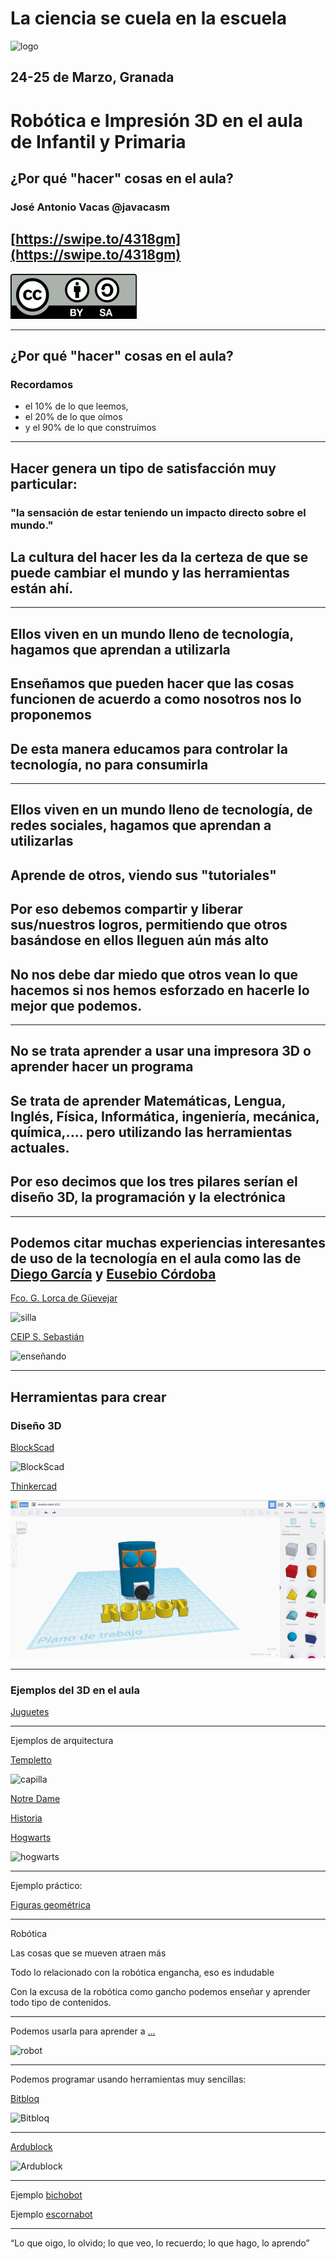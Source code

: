 # La ciencia se cuela en la escuela
![logo](https://www.csif.es/sites/default/files/styles/contenido/public/field/image/imagen%20Jornadas%20La%20ciencia%20se%20cuela%20en%20la%20escuela.png?itok=F3zjla_3)

## 24-25 de Marzo, Granada

# Robótica e Impresión 3D en el aula de Infantil y Primaria

## ¿Por qué "hacer" cosas en el aula?

### José Antonio Vacas @javacasm

## [https://swipe.to/4318gm](https://swipe.to/4318gm)

![CC](https://raw.githubusercontent.com/javacasm/ArduinoAvanzadoDE2017/master/images/Licencia_CC_peque.png)


* * *

## ¿Por qué "hacer" cosas en el aula?

### Recordamos
* el 10% de lo que leemos,
* el 20% de lo que oímos
* y el 90% de lo que construímos

* * *

## Hacer genera un tipo de **satisfacción muy particular**:

### __"la sensación de estar teniendo un impacto directo sobre el mundo."__

## La cultura del hacer les da la certeza de que se puede cambiar el mundo y las herramientas están ahí.

* * *

## Ellos viven en un mundo lleno de tecnología,  hagamos que aprendan a utilizarla

## Enseñamos que pueden hacer que las cosas funcionen de acuerdo a como nosotros nos lo proponemos

## De esta manera educamos para controlar la tecnología, no para consumirla

* * *

## Ellos viven en un mundo lleno de tecnología, de redes sociales, hagamos que aprendan a utilizarlas

## Aprende de otros, viendo sus "tutoriales"

## Por eso debemos compartir y liberar sus/nuestros logros, permitiendo que otros basándose en ellos lleguen aún más alto

## No nos debe dar miedo que otros vean lo que hacemos si nos hemos esforzado en hacerle lo mejor que podemos.

* * *

## No se trata aprender a usar una impresora 3D o aprender hacer un programa

## Se trata de aprender Matemáticas, Lengua, Inglés, Física, Informática, ingeniería, mecánica, química,....  pero utilizando las herramientas actuales.

## Por eso decimos que los tres pilares serían el diseño 3D, la programación y la electrónica

* * *

## Podemos citar muchas experiencias interesantes de uso de la tecnología en el aula como las de [Diego García](https://unblogfantasticoenguevejar.blogspot.com.es/) y [Eusebio Córdoba](http://tercero.ceipsansebastian.net/)

[Fco. G. Lorca de Güevejar](https://twitter.com/FGuevejar/status/844894944879935488)

![silla](https://2.bp.blogspot.com/-jEDmHHTCny4/WLoGeFYyVxI/AAAAAAAABfQ/KXMtnDGJflYOGpoTP78cHX9SOTau1OcQgCLcB/s400/FullSizeRender.jpg)


[CEIP S. Sebastián](https://twitter.com/ceipsnsebastian/status/845212030013493248)

![enseñando](https://pbs.twimg.com/media/C7rL2NWXwAEWDS7.jpg)

* * *
## Herramientas para crear

### Diseño 3D

[BlockScad](https://www.blockscad3d.com/)

![BlockScad](https://d2.alternativeto.net/dist/s/blockscad_212565_full.png?format=jpg&width=1200&height=1200&mode=crop&upscale=false)

[Thinkercad](https://www.tinkercad.com)

![diseño](https://github.com/javacasm/ClasesPrimariaTech/raw/master/images/mandoRobot_3D.png)
* * *

### Ejemplos del 3D en el aula

[Juguetes](https://github.com/javacasm/Tecnologia-Educativa/blob/master/juguetes.md)

* * *

Ejemplos de arquitectura

[Templetto](http://www.thingiverse.com/thing:968928)

![capilla](http://thingiverse-production-new.s3.amazonaws.com/renders/c3/b5/ac/f0/3c/Pic_01_preview_featured.jpg)

[Notre Dame](https://twitter.com/manureinosa/status/840472298331222016)

[Historia](https://twitter.com/manureinosa/status/841369373260537857)

[Hogwarts](http://www.thingiverse.com/thing:1369458/apps)

![hogwarts](http://thingiverse-production-new.s3.amazonaws.com/renders/07/b3/fe/9b/f6/bebea283710a363a7080d849d7d9f468_preview_featured.JPG)


* * *
Ejemplo práctico:

[Figuras geométrica](http://www.thingiverse.com/javacasm/collections/figuras-geometricas)


* * *

Robótica

Las cosas que se mueven atraen más

Todo lo relacionado con la robótica engancha,  eso es indudable

Con la excusa de la robótica como gancho podemos enseñar y aprender todo tipo de contenidos.

* * *

Podemos usarla para aprender a [...](./desarrollo.md)

![robot](https://pbs.twimg.com/media/C7oWc2lW4AA_-p6.jpg)

* * *
Podemos programar usando herramientas muy sencillas:

[Bitbloq](http://bitbloq.bq.com)

![Bitbloq](http://www.untipodigital.com/wp-content/uploads/2016/04/Bitbloq-V2_03.jpg)
* * *
[Ardublock](http://blog.ardublock.com)

![Ardublock](http://blog.ardublock.com/wp-content/uploads/2014/07/untitled6.jpg)
* * *

Ejemplo [bichobot](./bichobot.md)

Ejemplo [escornabot](./escornabot.md)
* * *
“Lo que oigo, lo olvido; lo que veo, lo recuerdo; lo que hago, lo aprendo”
